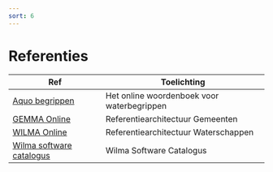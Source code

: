 ```yaml
---
sort: 6
---
```


# Referenties

| Ref | Toelichting |
|-----|-------------|
| [Aquo begrippen](https://aquo.begrippenxl.nl/nl/)| Het online woordenboek voor waterbegrippen |
| [GEMMA Online](https://www.wilmaonline.nl/index.php/Hoofdpagina) | Referentiearchitectuur Gemeenten |
| [WILMA Online](https://www.wilmaonline.nl/index.php/Hoofdpagina) | Referentiearchitectuur Waterschappen |
| [Wilma software catalogus](https://www.wswc.nl/) | Wilma Software Catalogus |
